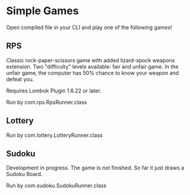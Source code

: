 # Simple Games

Open compiled file in your CLI and play one of the following games!

## RPS
Classic rock-paper-scissors game with added lizard-spock weapons extension. Two "difficulty" levels available: fair and unfair game. In the unfair game, the computer has 50% chance to know your weapon and defeat you.

Requires Lombok Plugin 1.6.22 or later.

Run by com.rps.RpsRunner.class

## Lottery

Run by com.lottery.LotteryRunner.class

## Sudoku

Development in progress. The game is not finished. So far it just draws a Sudoku Board.

Run by com.sudoku.SudokuRunner.class

